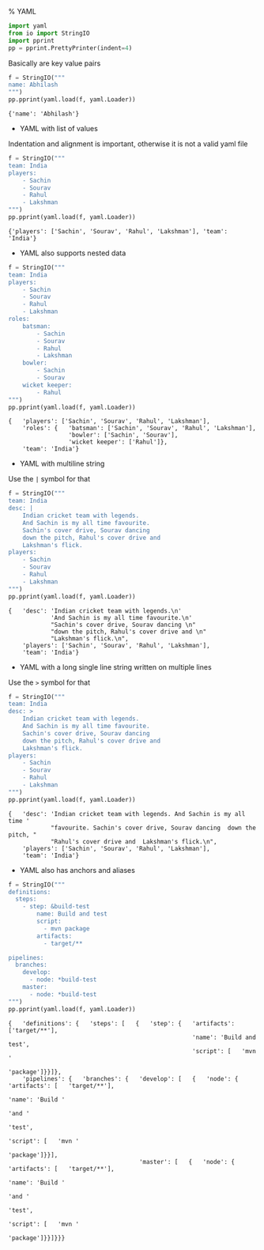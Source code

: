 % YAML

```python
import yaml
from io import StringIO
import pprint
pp = pprint.PrettyPrinter(indent=4)
```

Basically are key value pairs


```python
f = StringIO("""
name: Abhilash
""")
pp.pprint(yaml.load(f, yaml.Loader))
```

    {'name': 'Abhilash'}
    

- YAML with list of values

Indentation and alignment is important, otherwise it is not a valid yaml file


```python
f = StringIO("""
team: India
players:
    - Sachin
    - Sourav
    - Rahul
    - Lakshman
""")
pp.pprint(yaml.load(f, yaml.Loader))
```

    {'players': ['Sachin', 'Sourav', 'Rahul', 'Lakshman'], 'team': 'India'}
    

- YAML also supports nested data


```python
f = StringIO("""
team: India
players:
    - Sachin
    - Sourav
    - Rahul
    - Lakshman
roles:
    batsman:
        - Sachin
        - Sourav
        - Rahul
        - Lakshman
    bowler:
        - Sachin
        - Sourav
    wicket keeper:
        - Rahul
""")
pp.pprint(yaml.load(f, yaml.Loader))
```

    {   'players': ['Sachin', 'Sourav', 'Rahul', 'Lakshman'],
        'roles': {   'batsman': ['Sachin', 'Sourav', 'Rahul', 'Lakshman'],
                     'bowler': ['Sachin', 'Sourav'],
                     'wicket keeper': ['Rahul']},
        'team': 'India'}
    

* YAML with multiline string

Use the ```|``` symbol for that


```python
f = StringIO("""
team: India
desc: | 
    Indian cricket team with legends.
    And Sachin is my all time favourite.
    Sachin's cover drive, Sourav dancing 
    down the pitch, Rahul's cover drive and 
    Lakshman's flick.
players:
    - Sachin
    - Sourav
    - Rahul
    - Lakshman
""")
pp.pprint(yaml.load(f, yaml.Loader))
```

    {   'desc': 'Indian cricket team with legends.\n'
                'And Sachin is my all time favourite.\n'
                "Sachin's cover drive, Sourav dancing \n"
                "down the pitch, Rahul's cover drive and \n"
                "Lakshman's flick.\n",
        'players': ['Sachin', 'Sourav', 'Rahul', 'Lakshman'],
        'team': 'India'}
    

- YAML with a long single line string written on multiple lines

Use the ```>``` symbol for that


```python
f = StringIO("""
team: India
desc: >
    Indian cricket team with legends.
    And Sachin is my all time favourite.
    Sachin's cover drive, Sourav dancing 
    down the pitch, Rahul's cover drive and 
    Lakshman's flick.
players:
    - Sachin
    - Sourav
    - Rahul
    - Lakshman
""")
pp.pprint(yaml.load(f, yaml.Loader))
```

    {   'desc': 'Indian cricket team with legends. And Sachin is my all time '
                "favourite. Sachin's cover drive, Sourav dancing  down the pitch, "
                "Rahul's cover drive and  Lakshman's flick.\n",
        'players': ['Sachin', 'Sourav', 'Rahul', 'Lakshman'],
        'team': 'India'}
    

- YAML also has anchors and aliases


```python
f = StringIO("""
definitions: 
  steps:
    - step: &build-test
        name: Build and test
        script:
          - mvn package
        artifacts:
          - target/**

pipelines:
  branches:
    develop:
      - node: *build-test
    master:
      - node: *build-test
""")
pp.pprint(yaml.load(f, yaml.Loader))
```

    {   'definitions': {   'steps': [   {   'step': {   'artifacts': ['target/**'],
                                                        'name': 'Build and test',
                                                        'script': [   'mvn '
                                                                      'package']}}]},
        'pipelines': {   'branches': {   'develop': [   {   'node': {   'artifacts': [   'target/**'],
                                                                        'name': 'Build '
                                                                                'and '
                                                                                'test',
                                                                        'script': [   'mvn '
                                                                                      'package']}}],
                                         'master': [   {   'node': {   'artifacts': [   'target/**'],
                                                                       'name': 'Build '
                                                                               'and '
                                                                               'test',
                                                                       'script': [   'mvn '
                                                                                     'package']}}]}}}
    


```python

```

